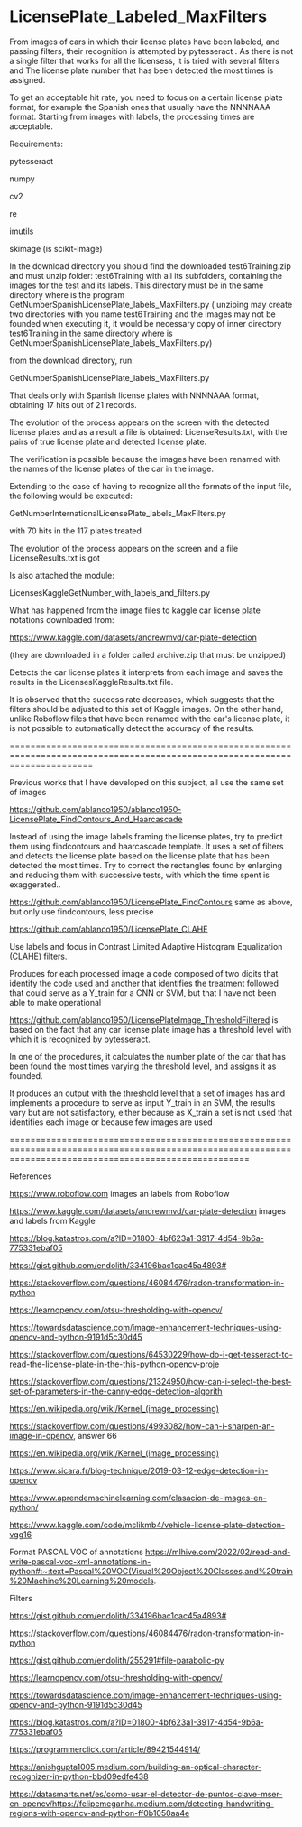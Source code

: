 # LicensePlate_Labeled_MaxFilters
From images of cars in which their license plates have been labeled, and  passing filters, their recognition is attempted by pytesseract . As there is not a single filter that works for all the licensess, it is tried with several filters and The license plate number that has been detected the most times is assigned.

To get an acceptable hit rate, you need to focus on a certain license plate format, for example the Spanish ones that usually have the NNNNAAA format. Starting from images with labels, the processing times are acceptable.

Requirements:

pytesseract

numpy

cv2

re

imutils

skimage (is scikit-image)

In the download directory you should find the downloaded test6Training.zip and must unzip folder: test6Training with all its subfolders, containing the images for the test and its labels. This directory must be in the same directory where is the program GetNumberSpanishLicensePlate_labels_MaxFilters.py ( unziping may create two directories with you name test6Training and the images may not be founded when executing it, it would be necessary copy of inner directory test6Training in the same directory where is GetNumberSpanishLicensePlate_labels_MaxFilters.py)

from the download directory, run:

GetNumberSpanishLicensePlate_labels_MaxFilters.py

That deals only with Spanish license plates with NNNNAAA format, obtaining 17 hits out of 21 records.

The evolution of the process appears on the screen with the detected license plates and as a result a file is obtained: LicenseResults.txt, with the pairs of true license plate and detected license plate.

The verification is possible because the images have been renamed with the names of the license plates of the car in the image.

Extending to the case of having to recognize all the formats of the input file, the following would be executed:

GetNumberInternationalLicensePlate_labels_MaxFilters.py

with 70 hits in the 117 plates treated

The evolution of the process appears on the screen and a file LicenseResults.txt is got 

Is also attached the module:

LicensesKaggleGetNumber_with_labels_and_filters.py

What has happened from the image files to kaggle car license plate notations downloaded from:

https://www.kaggle.com/datasets/andrewmvd/car-plate-detection

(they are downloaded in a folder called archive.zip that must be unzipped)

Detects the car license plates it interprets from each image and saves the results in the LicensesKaggleResults.txt file.

It is observed that the success rate decreases, which suggests that the filters should be adjusted to this set of Kaggle images. On the other hand, unlike 
Roboflow files that have been renamed with the car's license plate, it is not possible to automatically detect the accuracy of the results.



============================================================================================================================

Previous works that I have developed on this subject, all use the same set of images

https://github.com/ablanco1950/ablanco1950-LicensePlate_FindContours_And_Haarcascade

Instead of using the image labels framing the license plates, try to predict them using findcontours and haarcascade template.
It uses a set of filters and detects the license plate based on the license plate that has been detected the most times.
Try to correct the rectangles found by enlarging and reducing them with successive tests, with which the time spent is exaggerated..


https://github.com/ablanco1950/LicensePlate_FindContours same as above, but only use findcontours, less precise

https://github.com/ablanco1950/LicensePlate_CLAHE

Use labels and focus in Contrast Limited Adaptive Histogram Equalization (CLAHE) filters.

Produces for each processed image a code composed of two digits that identify the code used and another that identifies the treatment followed that could serve as a Y_train for a CNN or SVM, but that I have not been able to make operational

https://github.com/ablanco1950/LicensePlateImage_ThresholdFiltered is based on the fact that any car license plate image has a threshold level with which it is recognized by pytesseract.

In one of the procedures, it calculates the number plate of the car that has been found the most times varying the threshold level, and assigns it as founded.

It produces an output with the threshold level that a set of images has and implements a procedure to serve as input Y_train in an SVM, the results vary but are not satisfactory, either because as X_train a set is not used that identifies each image or because few images are used

==========================================================================================================================================================


References

https://www.roboflow.com  images an labels  from Roboflow

https://www.kaggle.com/datasets/andrewmvd/car-plate-detection images and labels from Kaggle

https://blog.katastros.com/a?ID=01800-4bf623a1-3917-4d54-9b6a-775331ebaf05

https://gist.github.com/endolith/334196bac1cac45a4893#

https://stackoverflow.com/questions/46084476/radon-transformation-in-python

https://learnopencv.com/otsu-thresholding-with-opencv/

https://towardsdatascience.com/image-enhancement-techniques-using-opencv-and-python-9191d5c30d45

https://stackoverflow.com/questions/64530229/how-do-i-get-tesseract-to-read-the-license-plate-in-the-this-python-opencv-proje

https://stackoverflow.com/questions/21324950/how-can-i-select-the-best-set-of-parameters-in-the-canny-edge-detection-algorith

https://en.wikipedia.org/wiki/Kernel_(image_processing)

https://stackoverflow.com/questions/4993082/how-can-i-sharpen-an-image-in-opencv, answer 66

https://en.wikipedia.org/wiki/Kernel_(image_processing)

https://www.sicara.fr/blog-technique/2019-03-12-edge-detection-in-opencv

https://www.aprendemachinelearning.com/clasacion-de-images-en-python/


https://www.kaggle.com/code/mclikmb4/vehicle-license-plate-detection-vgg16

Format PASCAL VOC of annotations
https://mlhive.com/2022/02/read-and-write-pascal-voc-xml-annotations-in-python#:~:text=Pascal%20VOC(Visual%20Object%20Classes,and%20train%20Machine%20Learning%20models.

Filters

https://gist.github.com/endolith/334196bac1cac45a4893#

https://stackoverflow.com/questions/46084476/radon-transformation-in-python

https://gist.github.com/endolith/255291#file-parabolic-py

https://learnopencv.com/otsu-thresholding-with-opencv/

https://towardsdatascience.com/image-enhancement-techniques-using-opencv-and-python-9191d5c30d45

https://blog.katastros.com/a?ID=01800-4bf623a1-3917-4d54-9b6a-775331ebaf05

https://programmerclick.com/article/89421544914/

https://anishgupta1005.medium.com/building-an-optical-character-recognizer-in-python-bbd09edfe438

https://datasmarts.net/es/como-usar-el-detector-de-puntos-clave-mser-en-opencv/https://felipemeganha.medium.com/detecting-handwriting-regions-with-opencv-and-python-ff0b1050aa4e


